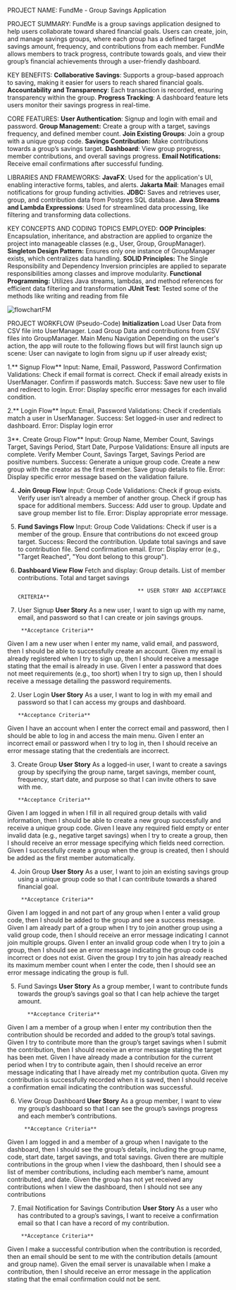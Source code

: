 PROJECT NAME: FundMe - Group Savings Application

PROJECT SUMMARY:
FundMe is a group savings application designed to help users collaborate toward shared financial goals. Users can create, join, and manage savings groups, where each group has a defined target savings amount, frequency, and contributions from each member. FundMe allows members to track progress, contribute towards goals, and view their group’s financial achievements through a user-friendly dashboard.

KEY BENEFITS:
**Collaborative Savings**: Supports a group-based approach to saving, making it easier for users to reach shared financial goals.
**Accountability and Transparency**: Each transaction is recorded, ensuring transparency within the group.
**Progress Tracking**: A dashboard feature lets users monitor their savings progress in real-time.

CORE FEATURES:
**User Authentication**: Signup and login with email and password.
**Group Management:** Create a group with a target, savings frequency, and defined member count.
**Join Existing Groups**: Join a group with a unique group code.
**Savings Contribution:** Make contributions towards a group’s savings target.
**Dashboard**: View group progress, member contributions, and overall savings progress.
**Email Notifications:** Receive email confirmations after successful funding.

LIBRARIES AND FRAMEWORKS:
**JavaFX**: Used for the application's UI, enabling interactive forms, tables, and alerts.
**Jakarta Mail**: Manages email notifications for group funding activities.
**JDBC:** Saves and retrieves user, group, and contribution data from  Postgres SQL database.
**Java Streams and Lambda Expressions**: Used for streamlined data processing, like filtering and transforming data collections.

KEY CONCEPTS AND CODING TOPICS EMPLOYED:
**OOP Principles**: Encapsulation, inheritance, and abstraction are applied to organize the project into manageable classes (e.g., User, Group, GroupManager).
**Singleton Design Pattern:** Ensures only one instance of GroupManager exists, which centralizes data handling.
**SOLID Principles:** The Single Responsibility and Dependency Inversion principles are applied to separate responsibilities among classes and improve modularity.
**Functional Programming:** Utilizes Java streams, lambdas, and method references for efficient data filtering and transformation
****JUnit Test****: Tested some of the methods like writing and reading from file 


![flowchartFM](https://github.com/user-attachments/assets/c596051d-c40e-4f34-8e5d-b7ee0066e829)



PROJECT WORKFLOW (Pseudo-Code)
**Initialization**
Load User Data from CSV file into UserManager.
Load Group Data and contributions from CSV files into GroupManager.
Main Menu Navigation
Depending on the user's action, the app will route to the following flows but will first launch sign up scene: User can navigate to login from signu up if user already exist;

1.** Signup Flow**
Input: Name, Email, Password, Password Confirmation
Validations:
Check if email format is correct.
Check if email already exists in UserManager.
Confirm if passwords match.
Success: Save new user to file and redirect to login.
Error: Display specific error messages for each invalid condition.

2.** Login Flow**
Input: Email, Password
Validations:
Check if credentials match a user in UserManager.
Success: Set logged-in user and redirect to dashboard.
Error: Display login error

3**. Create Group Flow**
Input: Group Name, Member Count, Savings Target, Savings Period, Start Date, Purpose
Validations:
Ensure all inputs are complete.
Verify Member Count, Savings Target, Savings Period are positive numbers.
Success:
Generate a unique group code.
Create a new group with the creator as the first member.
Save group details to file.
Error: Display specific error message based on the validation failure.

4. **Join Group Flow**
Input: Group Code
Validations:
Check if group exists.
Verify user isn’t already a member of another group.
Check if group has space for additional members.
Success:
Add user to group.
Update and save group member list to file.
Error: Display appropriate error message.

5. **Fund Savings Flow**
Input: Group Code
Validations:
Check if user is a member of the group.
Ensure that contributions do not exceed group target.
Success:
Record the contribution.
Update total savings and save to contribution file.
Send confirmation email.
Error: Display error (e.g., "Target Reached", "You dont belong to this group").

6. **Dashboard View Flow**
Fetch and display:
Group details.
List of member contributions.
Total and target savings

                                             ** USER STORY AND ACCEPTANCE CRITERIA**



1. User Signup
**User Story**
As a new user, I want to sign up with my name, email, and password so that I can create or join savings groups.

        **Acceptance Criteria**
Given I am a new user when I enter my name, valid email, and password, then I should be able to successfully create an account.
Given my email is already registered when I try to sign up, then I should receive a message stating that the email is already in use.
Given I enter a password that does not meet requirements (e.g., too short) when I try to sign up, then I should receive a message detailing the password requirements.

2. User Login
**User Story**
As a user, I want to log in with my email and password so that I can access my groups and dashboard.

       **Acceptance Criteria**
Given I have an account when I enter the correct email and password, then I should be able to log in and access the main menu.
Given I enter an incorrect email or password when I try to log in, then I should receive an error message stating that the credentials are incorrect.

3. Create Group
**User Story**
As a logged-in user, I want to create a savings group by specifying the group name, target savings, member count, frequency, start date, and purpose so that I can invite others to save with me.

       **Acceptance Criteria**
Given I am logged in when I fill in all required group details with valid information, then I should be able to create a new group successfully and receive a unique group code.
Given I leave any required field empty or enter invalid data (e.g., negative target savings) when I try to create a group, then I should receive an error message specifying which fields need correction.
Given I successfully create a group when the group is created, then I should be added as the first member automatically.

4. Join Group
**User Story**
As a user, I want to join an existing savings group using a unique group code so that I can contribute towards a shared financial goal.

        **Acceptance Criteria**
Given I am logged in and not part of any group when I enter a valid group code, then I should be added to the group and see a success message.
Given I am already part of a group when I try to join another group using a valid group code, then I should receive an error message indicating I cannot join multiple groups.
Given I enter an invalid group code when I try to join a group, then I should see an error message indicating the group code is incorrect or does not exist.
Given the group I try to join has already reached its maximum member count when I enter the code, then I should see an error message indicating the group is full.

5. Fund Savings
**User Story**
As a group member, I want to contribute funds towards the group’s savings goal so that I can help achieve the target amount.

          **Acceptance Criteria**
Given I am a member of a group when I enter my contribution then the contribution should be recorded and added to the group’s total savings.
Given I try to contribute more than the group’s target savings when I submit the contribution, then I should receive an error message stating the target has been met.
Given I have already made a contribution for the current period when I try to contribute again, then I should receive an error message indicating that I have already met my contribution quota.
Given my contribution is successfully recorded when it is saved, then I should receive a confirmation email indicating the contribution was successful.

6. View Group Dashboard
**User Story**
As a group member, I want to view my group’s dashboard so that I can see the group’s savings progress and each member’s contributions.

         **Acceptance Criteria**
Given I am logged in and a member of a group when I navigate to the dashboard, then I should see the group’s details, including the group name, code, start date, target savings, and total savings.
Given there are multiple contributions in the group when I view the dashboard, then I should see a list of member contributions, including each member’s name, amount contributed, and date.
Given the group has not yet received any contributions when I view the dashboard, then I should not see any contributions

7. Email Notification for Savings Contribution
**User Story**
As a user who has contributed to a group’s savings, I want to receive a confirmation email so that I can have a record of my contribution.

        **Acceptance Criteria**
Given I make a successful contribution when the contribution is recorded, then an email should be sent to me with the contribution details (amount and group name).
Given the email server is unavailable when I make a contribution, then I should receive an error message in the application stating that the email confirmation could not be sent.




